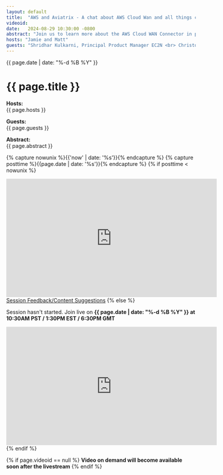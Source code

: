 ```yaml
---
layout: default
title:  "AWS and Aviatrix - A chat about AWS Cloud Wan and all things cloud connectivity"
videoid: 
date:   2024-08-29 10:30:00 -0800
abstract: "Join us to learn more about the AWS Cloud WAN Connector in partnership with Aviatrix. <br> <br> The AWS Cloud WAN Connector facilitates automatic integration of Aviatrix transit gateways with AWS Cloud WAN, allowing users to extend their AWS-centric operations to a multi-cloud strategy effortlessly. <br> <br> In this session, we’ll demonstrate how this solution automates the provisioning of transit gateways, the creation of network domains, and the establishment of BGP over GRE connections to Cloud WAN hubs, ensuring consistent network segmentation across environments. <br> <br> By leveraging event-driven automation and running on the Aviatrix Extensibility Framework, the connector streamlines network management, reduces manual intervention, and enhances operational efficiency for organizations using AWS as their primary cloud. <br> <br> We’ll also discuss how using the new CloudWAN Service Insertion integration, customers can now achieve centralized east-west and internet-egress inspection, secure multi-cloud connectivity, encrypt on-premises connectivity end-to-end, secure connectivity to AWS partitions such as AWS China and AWS GovCloud, and provide B2B connectivity with partners."
hosts: "Jamie and Matt"
guests: "Shridhar Kulkarni, Principal Product Manager EC2N <br> Christopher McHenry, VP of Product at Aviatrix"
---
```

<div class="content-area">
  <span class="date">{{ page.date | date: "%-d %B %Y" }}</span>

  <h1>{{ page.title }}</h1>

  <p><b>Hosts:</b><br>{{ page.hosts }}</p>
  <p><b>Guests:</b><br>{{ page.guests }}</p>
  <div class="abstract">
    <b>Abstract:</b><br>{{ page.abstract }}
  </div>

  {% capture nowunix %}{{'now' | date: '%s'}}{% endcapture %}
  {% capture posttime %}{{page.date | date: '%s'}}{% endcapture %}
  {% if posttime < nowunix %}   
    <div class="video-container">
      <iframe src="https://player.twitch.tv/?video={{ page.videoid }}&parent=www.theroutingloop.net&parent=127.0.0.1&autoplay=false" height="315" width="560" allowfullscreen="" frameborder="0"></iframe>
    </div>
    <a href="https://pulse.aws/survey/6ONETCNV" class="button">Session Feedback/Content Suggestions</a>
  {% else %}
    <p>Session hasn't started. Join live on <b>{{ page.date | date: "%-d %B %Y" }} at 10:30AM PST / 1:30PM EST / 6:30PM GMT</b></p>
    <div class="video-container">
      <iframe src="https://player.twitch.tv/?channel=aws&parent=www.theroutingloop.net&parent=127.0.0.1&autoplay=false" height="315" width="560" allowfullscreen="" frameborder="0"></iframe>
    </div>
  {% endif %}

  {% if page.videoid == null %}
    <b>Video on demand will become available soon after the livestream</b>
  {% endif %}
</div>
